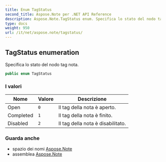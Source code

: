 ```yaml
---
title: Enum TagStatus
second_title: Aspose.Note per .NET API Reference
description: Aspose.Note.TagStatus enum. Specifica lo stato del nodo tag nota.
type: docs
weight: 950
url: /it/net/aspose.note/tagstatus/
---
```

## TagStatus enumeration

Specifica lo stato del nodo tag nota.

```csharp
public enum TagStatus
```

### I valori

| Nome | Valore | Descrizione |
| --- | --- | --- |
| Open | `0` | Il tag della nota è aperto. |
| Completed | `1` | Il tag della nota è finito. |
| Disabled | `2` | Il tag della nota è disabilitato. |

### Guarda anche

* spazio dei nomi [Aspose.Note](../../aspose.note/)
* assemblea [Aspose.Note](../../)


